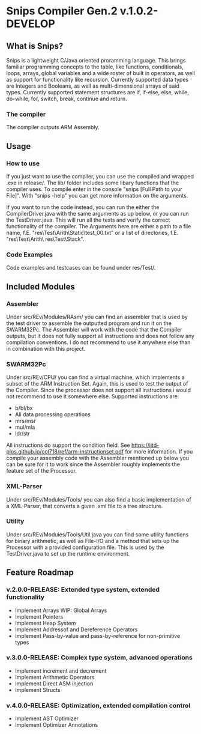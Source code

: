 # Snips Compiler Gen.2 v.1.0.2-DEVELOP
## What is Snips?
 Snips is a lightweight C/Java oriented proramming language. This brings familiar programming concepts to 
 the table, like functions, conditionals, loops, arrays, global variables and a wide roster of built in 
 operators, as well as support for functionality like recursion. 
 Currently supported data types are Integers and Booleans, as well as multi-dimensional arrays of said 
 types.
 Currently supported statement structures are if, if-else, else, while, do-while, for, switch, break, 
 continue and return.
### The compiler
 The compiler outputs ARM Assembly. 
## Usage
### How to use
 If you just want to use the compiler, you can use the compiled and wrapped .exe in release/. The lib/ folder includes some libary functions that the compiler uses. To compile enter in the console "snips [Full Path to your File]". With "snips -help" you can get more information on the arguments.

If you want to run the code instead, you can run the either the CompilerDriver.java with the same arguments as up below, or you can run the TestDriver.java. This will run all the tests and verify the correct functionality of the compiler. The Arguments here are either a path to a file name, f.E. "res\Test\Arith\Static\test_00.txt" or a list of directories, f.E. "res\Test\Arith\ res\Test\Stack\".
### Code Examples
 Code examples and testcases can be found under res/Test/.
## Included Modules
### Assembler
 Under src/REv/Modules/RAsm/ you can find an assembler that is used by the test driver to assemble the outputted program and run it on the SWARM32Pc. The Assembler will work with the code that the Compiler outputs, but it does not fully support all instructions and does not follow any compilation conventions. I do not recommend to use it anywhere else than in combination with this project.
### SWARM32Pc
 Under src/REv/CPU/ you can find a virtual machine, which implements a subset of the ARM Instruction Set. Again, this is used to test the output of the Compiler. Since the processor does not support all instructions i would not recommend to use it somewhere else. Supported instructions are: 
 - b/bl/bx
 - All data processing operations
 - mrs/msr
 - mul/mla
 - ldr/str
 
All instructions do support the condition field. See https://iitd-plos.github.io/col718/ref/arm-instructionset.pdf for more information. If you compile your assembly code with the Assembler mentioned up below you can be sure for it to work since the Assembler roughly implements the feature set of the Processor.
### XML-Parser
 Under src/REv/Modules/Tools/ you can also find a basic implementation of a XML-Parser, that converts a given .xml file to a tree structure. 
### Utility
 Under src/REv/Modules/Tools/Util.java you can find some utility functions for binary arithmetic, as well as File-I/O and a method that sets up the Processor with a provided configuration file. This is used by the TestDriver.java to set up the runtime environment. 
## Feature Roadmap
### v.2.0.0-RELEASE: Extended type system, extended functionality
 - Implement Arrays WIP: Global Arrays
 - Implement Pointers
 - Implement Heap System
 - Implement Addressof and Dereference Operators
 - Implement Pass-by-value and pass-by-reference for non-primitive types
 
### v.3.0.0-RELEASE: Complex type system, advanced operations
 - Implement increment and decrement
 - Implement Arithmetic Operators
 - Implement Direct ASM injection
 - Implement Structs

### v.4.0.0-RELEASE: Optimization, extended compilation control
 - Implement AST Optimizer
 - Implement Optimizer Annotations
